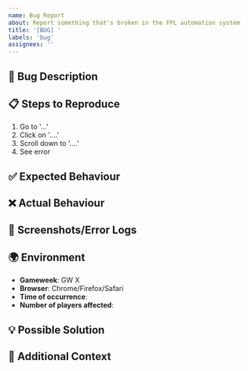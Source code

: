 ```yaml
---
name: Bug Report
about: Report something that's broken in the FPL automation system
title: '[BUG] '
labels: 'bug'
assignees: ''
---
```


## 🐛 Bug Description

<!-- A clear description of what the bug is -->

## 📋 Steps to Reproduce

1. Go to '...'
2. Click on '....'
3. Scroll down to '....'
4. See error

## ✅ Expected Behaviour

<!-- What you expected to happen -->

## ❌ Actual Behaviour

<!-- What actually happened -->

## 📸 Screenshots/Error Logs

<!-- If applicable, add screenshots or paste error messages -->

## 🌍 Environment

- **Gameweek**: GW X
- **Browser**: Chrome/Firefox/Safari
- **Time of occurrence**:
- **Number of players affected**:

## 💡 Possible Solution

<!-- Optional: Suggest a fix if you have ideas -->

## 📎 Additional Context

<!-- Add any other context about the problem here -->

